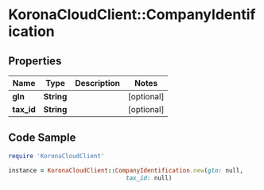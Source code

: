 # KoronaCloudClient::CompanyIdentification

## Properties

Name | Type | Description | Notes
------------ | ------------- | ------------- | -------------
**gln** | **String** |  | [optional] 
**tax_id** | **String** |  | [optional] 

## Code Sample

```ruby
require 'KoronaCloudClient'

instance = KoronaCloudClient::CompanyIdentification.new(gln: null,
                                 tax_id: null)
```


